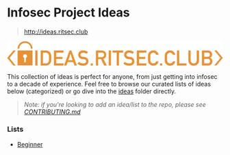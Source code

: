 # Infosec Project Ideas

> http://ideas.ritsec.club

![ideas.ritsec.club logo](images/ideas_logo.svg)

This collection of ideas is perfect for anyone, from just getting into infosec to a decade of experience. Feel free to browse our curated lists of ideas below (categorized) or go dive into the [ideas](./ideas/) folder directly.

> _Note: if you're looking to add an idea/list to the repo, please see [CONTRIBUTING.md](CONTRIBUTING.md)_

### Lists

- [Beginner](lists/beginner.md)

